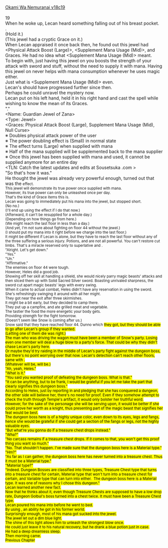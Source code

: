 [Okami Wa Nemuranai v18c19](https://www.sousetsuka.com/2020/05/okami-wa-nemuranai-1819.html)
<br/><br/>
19<br/>
When he woke up, Lecan heard something falling out of his breast pocket.<br/>
<Guardian Jewel of Zana>.<br/>
(Hold it.)<br/>
(This jewel had a cryptic Grace on it.)<br/>
When Lecan appraised it once back then, he found out this jewel had <Physical Attack Boost (Large)>, <Supplement Mana Usage (Mid)>, and <Null Curse> Graces. He had no idea what <Supplement Mana Usage (Mid)> meant.<br/>
To begin with, just having this jewel on you boosts the strength of your attack with sword and stuff, without the need to supply it with mana. Having this jewel on never helps with mana consumption whenever he uses magic either.<br/>
Just what is <Supplement Mana Usage (Mid)> even.<br/>
Lecan's <Appraisal> should have progressed further since then.<br/>
Perhaps he could unravel the mystery now.<br/>
Lecan put <Guardian Jewel of Zana> on his left hand, held it in his right hand and cast the spell while wishing to know the mean of its Graces.<br/>
"<Appraisal>."<br/>
<Name: Guardian Jewel of Zana><br/>
<Type: Jewel><br/>
<Graces: Physical Attack Boost (Large), Supplement Mana Usage (Mid), Null Curse><br/>
※ Doubles physical attack power of the user<br/>
※ The power doubling effect is (Small) in normal state<br/>
※ The effect turns (Large) when supplied with mana<br/>
※ Half of the mana supplied will be supplemented back to the mana supplier<br/>
※ Once this jewel has been supplied with mana and used, it cannot be supplied anymore for an entire day<br/>
<TLN: Catch the latest updates and edits at Sousetsuka .com ><br/>
"So that's how it was."<br/>
He thought the jewel was already very powerful enough, turned out that was the <Small> effect.<br/>
This jewel will demonstrate its true power once supplied with mana.<br/>
However, its true power can only be unleashed once per day.<br/>
That's the kind of Grace items this is.<br/>
Lecan was going to immediately put his mana into the jewel, but stopped short.<br/>
(No no.)<br/>
(I'll end up using the effect if I do that now.)<br/>
(Afterward, it can't be resupplied for a whole day.)<br/>
(Depending on how things go from here.)<br/>
(We might reach the last floor in less than a day.)<br/>
(And yet, I'm not sure about fighting on floor 44 without the jewel.)<br/>
(I should put my mana into it right before we charge into the last floor.)<br/>
It might be different if Lecan is alone, but they have to reach the last floor without any of the three suffering a serious injury. Potions, <Recovery> and <Purification> are not all powerful. You can't restore cut limbs. That's a miracle reserved only to superlative <Purification> and <God Cure>.<br/>
"Alright. Let's get down."<br/>
"Yes."<br/>
"Un."<br/>
"Affirmative."<br/>
The enemies on floor 44 were tough.<br/>
However, Heles did a good job.<br/>
Showing off her skill at handling a shield, she would nicely parry magic beasts' attacks and then sliced them up with Solid Sacred Silver sword. Boasting unrivaled sharpness, the sword cut apart magic beasts' legs with every swing.<br/>
When it came to actual combat, Heles didn't have any reservation in using the sword.<br/>
She's refreshingly swinging it around with all her might.<br/>
They got near the exit after three skirmishes.<br/>
It might be a bit early, but they decided to camp there.<br/>
They put up a campfire, and ate grilled meat and vegetable.<br/>
The tastier the food the more energetic your body gets.<br/>
Providing strength for the fight tomorrow.<br/>
(Doesn't seem like Snow is coming after us.)<br/>
Snow said that they have reached floor 44. Dunno which <Mark> they got, but they should be able to go after Lecan's group if they wanted.<br/>
(Letting one of them die was right.)<br/>
The man who was driving the wagon must have been a member of Snow's party. Losing even one member will deal a huge blow to a party's force. That could be why they didn't chase Lecan's party here.<br/>
Or maybe they'd try raiding in the middle of Lecan's party fight against the dungeon boss, but there's no point worrying over that now. Lecan's detection can't reach other floors, same with <Graph Make>.<br/>
(Whatever will be, will be.)<br/>
"Ah, yeah, Heles."<br/>
"What is it."<br/>
"You said you wanted proof of defeating the dungeon boss. What is that."<br/>
"It can be anything, but to be frank, I would be grateful if you let me take the part that clearly signifies this dungeon boss."<br/>
According to Heles, just by reporting in and pledging that she has conquered a dungeon, the other side will believe her, there's no need for proof. Even if they somehow attempt to check the truth through Temple's artifact, it would only bolster her truthful word.<br/>
However, for the sake of the personage she will be serving upon, it would be better if she could prove her worth as a knight, thus presenting part of the magic beast that signifies her feat would be best.<br/>
The dungeon boss here is of a highly unique color, even down to its eyes, legs and fangs, hence she would be grateful if she could get a section of the fangs or legs, not the highly valuable eyes.<br/>
"But what're you gonna do if a treasure chest drops instead."<br/>
"Wha?"<br/>
"No carcass remains if a treasure chest drops. If it comes to that, you won't get this proof thing you want so much."<br/>
"No. That shouldn't happen. I've made sure that the dungeon boss here is a Material type."<br/>
"Hm?"<br/>
"As far as I can gather, the dungeon boss here has never turned into a treasure chest. Thus it must be a Material type."<br/>
"Material type?"<br/>
"Indeed. Dungeon Bosses are classified into three types, Treasure Chest type that turns into a treasure chest for certain, Material type that won't turn into a treasure chest for certain, and Variable type that can turn into either.  The dungeon boss here is a Material type. It was one of reasons why I chose this dungeon."<br/>
Lecan learned another new fact.<br/>
Now that he thinks about it, even though Treasure Chests are supposed to have a low drop rate, Dungeon Golbul's boss turned into a chest twice. It must have been a Treasure Chest type.<br/>
Lecan poured his mana into <Guardian Jewel of Zana> before he went to bed.<br/>
By using <Mana Grant>, an ability he got in his former world.<br/>
Surprisingly enough, most of his mana got sucked into the jewel.<br/>
The jewel let out a dim blue light.<br/>
The shine of this light allows him to unleash the strongest blow once.<br/>
He could just leave it to his natural recovery, but he drank a blue potion just in case.<br/>
He had a deep dreamless sleep.<br/>
Then morning came.<br/>
Previous Chapter<br/>
